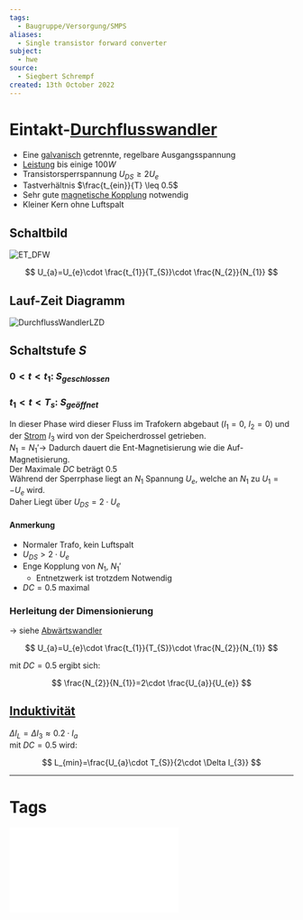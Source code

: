 ```yaml
---
tags:
  - Baugruppe/Versorgung/SMPS
aliases:
  - Single transistor forward converter
subject:
  - hwe
source:
  - Siegbert Schrempf
created: 13th October 2022
---
```


# Eintakt-[Durchflusswandler](Durchflusswandler.md)

- Eine [galvanisch](../../Chemie/Elektrochemie.md) getrennte, regelbare Ausgangsspannung
- [Leistung](../../Elektrotechnik/elektrische%20Leistung.md) bis einige $100W$
- Transistorsperrspannung $U_{DS} \geq 2U_{e}$
- Tastverhältnis $\frac{t_{ein}}{T} \leq 0.5$
- Sehr gute [magnetische Kopplung](../magnetische%20Kopplung.md) notwendig
- Kleiner Kern ohne Luftspalt

## Schaltbild

![ET_DFW](../assets/ET_DFW.png)

$$
U_{a}=U_{e}\cdot \frac{t_{1}}{T_{S}}\cdot \frac{N_{2}}{N_{1}}
$$

## Lauf-Zeit Diagramm

![DurchflussWandlerLZD](../assets/DurchflussWandlerLZD.png)

## Schaltstufe $S$

### $0<t<t_{1}$: $S_{geschlossen}$

### $t_{1}<t<T_{s}$: $S_{geöffnet}$

In dieser Phase wird dieser Fluss im Trafokern abgebaut ($I_{1}=0$, $I_{2} = 0$) und der [Strom](../../Elektrotechnik/elektrischer%20Strom.md) $I_{3}$ wird von der Speicherdrossel getrieben.  
$N_{1} = N_{1}'\rightarrow$ Dadurch dauert die Ent-Magnetisierung wie die Auf-Magnetisierung.  
Der Maximale $DC$ beträgt $0.5$  
Während der Sperrphase liegt an $N_{1}$ Spannung $U_{e}$, welche an $N_{1}$ zu $U_{1}=-U_{e}$ wird.  
Daher Liegt über $U_{DS}=2 \cdot U_{e}$

#### Anmerkung

- Normaler Trafo, kein Luftspalt
- $U_{DS}>2\cdot U_{e}$
- Enge Kopplung von $N_{1}$, $N_{1}'$
	- Entnetzwerk ist trotzdem Notwendig
- $DC=0.5$ maximal

### Herleitung der Dimensionierung

$\rightarrow$ siehe [Abwärtswandler](Buck%20Converter.md)

$$
U_{a}=U_{e}\cdot \frac{t_{1}}{T_{S}}\cdot \frac{N_{2}}{N_{1}}
$$

mit $DC=0.5$ ergibt sich:

$$
\frac{N_{2}}{N_{1}}=2\cdot \frac{U_{a}}{U_{e}}
$$

## [Induktivität](../../Elektrotechnik/Induktivitäten.md)

$\Delta I_{L}=\Delta I_{3} \approx 0.2\cdot I_{a}$  
mit $DC=0.5$ wird:

$$
L_{min}=\frac{U_{a}\cdot T_{S}}{2\cdot \Delta I_{3}}
$$

---

# Tags

![Schaltnetzteile_Schmidt-Walter](../../xEDU/xLiteratur/DigitalAnalogST/Schaltnetzteile_Schmidt-Walter.pdf)

